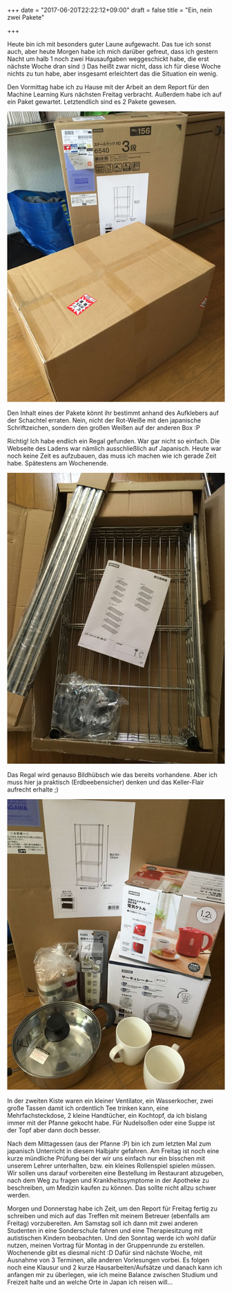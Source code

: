 +++
date = "2017-06-20T22:22:12+09:00"
draft = false
title = "Ein, nein zwei Pakete"

+++

Heute bin ich mit besonders guter Laune aufgewacht. Das tue ich sonst auch, aber
heute Morgen habe ich mich darüber gefreut, dass ich gestern Nacht um halb 1
noch zwei Hausaufgaben weggeschickt habe, die erst nächste Woche dran sind :)
Das heißt zwar nicht, dass ich für diese Woche nichts zu tun habe, aber
insgesamt erleichtert das die Situation ein wenig.

Den Vormittag habe ich zu Hause mit der Arbeit an dem Report für den Machine
Learning Kurs nächsten Freitag verbracht. Außerdem habe ich auf ein Paket
gewartet. Letztendlich sind es 2 Pakete gewesen.

![Pakete](/img/2017_06_20/packet.jpg)

Den Inhalt eines der Pakete könnt ihr bestimmt anhand des Aufklebers auf der
Schachtel erraten. Nein, nicht der Rot-Weiße mit den japanische Schriftzeichen,
sondern den großen Weißen auf der anderen Box :P

Richtig! Ich habe endlich ein Regal gefunden. War gar nicht so einfach. Die
Webseite des Ladens war nämlich ausschließlich auf Japanisch. Heute war noch
keine Zeit es aufzubauen, das muss ich machen wie ich gerade Zeit habe.
Spätestens am Wochenende.

![Regal](/img/2017_06_20/shelf.jpg)

Das Regal wird genauso Bildhübsch wie das bereits vorhandene. Aber ich muss hier
ja praktisch (Erdbeebensicher) denken und das Keller-Flair aufrecht erhalte ;)

![Bestellung](/img/2017_06_20/content.jpg)

In der zweiten Kiste waren ein kleiner Ventilator, ein Wasserkocher, zwei große
Tassen damit ich ordentlich Tee trinken kann, eine Mehrfachsteckdose, 2 kleine
Handtücher, ein Kochtopf, da ich bislang immer mit der Pfanne gekocht habe.
Für Nudelsoßen oder eine Suppe ist der Topf aber dann doch besser.

Nach dem Mittagessen (aus der Pfanne :P) bin ich zum letzten Mal zum japanisch
Unterricht in diesem Halbjahr gefahren. Am Freitag ist noch eine kurze mündliche
Prüfung bei der wir uns einfach nur ein bisschen mit unserem Lehrer unterhalten,
bzw. ein kleines Rollenspiel spielen müssen. Wir sollen uns darauf vorbereiten
eine Bestellung im Restaurant abzugeben, nach dem Weg zu fragen und
Krankheitssymptome in der Apotheke zu beschreiben, um Medizin kaufen zu können.
Das sollte nicht allzu schwer werden.

Morgen und Donnerstag habe ich Zeit, um den Report für Freitag fertig zu
schreiben und mich auf das Treffen mit meinem Betreuer (ebenfalls am Freitag)
vorzubereiten. Am Samstag soll ich dann mit zwei anderen Studenten in eine
Sonderschule fahren und eine Therapiesitzung mit autistischen Kindern
beobachten. Und den Sonntag werde ich wohl dafür nutzen, meinen Vortrag für
Montag in der Gruppenrunde zu erstellen. Wochenende gibt es diesmal nicht :D
Dafür sind nächste Woche, mit Ausnahme von 3 Terminen, alle anderen Vorlesungen
vorbei. Es folgen noch eine Klausur und 2 kurze Hausarbeiten/Aufsätze und danach
kann ich anfangen mir zu überlegen, wie ich meine Balance zwischen Studium und
Freizeit halte und an welche Orte in Japan ich reisen will...

